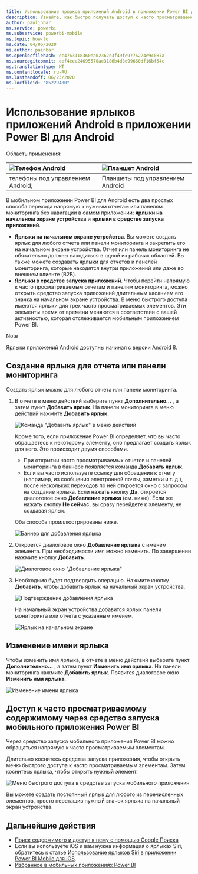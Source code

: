 ```yaml
---
title: Использование ярлыков приложений Android в приложении Power BI для Android
description: Узнайте, как быстро получать доступ к часто просматриваемому содержимому с помощью ярлыков и Google Поиска.
author: paulinbar
ms.service: powerbi
ms.subservice: powerbi-mobile
ms.topic: how-to
ms.date: 04/06/2020
ms.author: painbar
ms.openlocfilehash: ec4763118360ea02362e3f49fe9776224e9c087a
ms.sourcegitcommit: eef4eee24695570ae3186b4d8d99660df16bf54c
ms.translationtype: HT
ms.contentlocale: ru-RU
ms.lasthandoff: 06/23/2020
ms.locfileid: "85229400"
---
```

# <a name="use-android-app-shortcuts-in-the-power-bi-android-app"></a>Использование ярлыков приложений Android в приложении Power BI для Android

Область применения:

| ![Телефон Android](./media/mobile-app-quick-access-shortcuts/android-logo-40-px.png) | ![Планшет Android](./media/mobile-app-quick-access-shortcuts/android-logo-40-px.png) |
|:--- |:--- |
| телефоны под управлением Android; |Планшеты под управлением Android |

В мобильном приложении Power BI для Android есть два простых способа перехода напрямую к нужным отчетам или панелям мониторинга без навигации в самом приложении: **ярлыки на начальном экране устройства** и **ярлыки в средстве запуска приложений**.
 * **Ярлыки на начальном экране устройства**. Вы можете создать ярлык для любого отчета или панели мониторинга и закрепить его на начальном экране устройства. Отчет или панель мониторинга не обязательно должны находиться в одной из рабочих областей. Вы также можете создавать ярлыки для отчетов и панелей мониторинга, которые находятся внутри приложений или даже во внешнем клиенте (B2B).
 * **Ярлыки в средстве запуска приложений**. Чтобы перейти напрямую к часто просматриваемым отчетам и панелям мониторинга, можно открыть средство запуска приложений длительным касанием его значка на начальном экране устройства. В меню быстрого доступа имеются ярлыки для трех часто просматриваемых элементов. Эти элементы время от времени меняются в соответствии с вашей активностью, которая отслеживается мобильным приложением Power BI.

 >[!NOTE]
 >Ярлыки приложений Android доступны начиная с версии Android 8.

## <a name="create-a-shortcut-to-any-report-or-dashboard"></a>Создание ярлыка для отчета или панели мониторинга

Создать ярлык можно для любого отчета или панели мониторинга.

1. В отчете в меню действий выберите пункт **Дополнительно...** , а затем пункт **Добавить ярлык**. На панели мониторинга в меню действий нажмите **Добавить ярлык**.

   ![Команда "Добавить ярлык" в меню действий](media/mobile-app-quick-access-shortcuts/mobile-add-shortcut-action-menu.png)

   Кроме того, если приложение Power BI определяет, что вы часто обращаетесь к некоторому элементу, оно предлагает создать ярлык для него. Это происходит двумя способами.
   * При открытии часто просматриваемых отчетов и панелей мониторинга в баннере появляется команда **Добавить ярлык**.
   * Если вы часто используете ссылку для обращения к отчету (например, из сообщения электронной почты, заметки и т. д.), после нескольких переходов по ней откроется окно с запросом на создание ярлыка. Если нажать кнопку **Да**, откроется диалоговое окно **Добавление ярлыка** (см. ниже). Если же нажать кнопку **Не сейчас**, вы сразу перейдете к элементу, не создавая ярлык.
   
   Оба способа проиллюстрированы ниже.

   ![Баннер для добавления ярлыка](media/mobile-app-quick-access-shortcuts/mobile-add-shortcut-banner.png)

 1. Откроется диалоговое окно **Добавление ярлыка** с именем элемента. При необходимости имя можно изменить. По завершении нажмите кнопку **Добавить**.

    ![Диалоговое окно "Добавление ярлыка"](media/mobile-app-quick-access-shortcuts/mobile-add-shortcut-dialog.png)

1. Необходимо будет подтвердить операцию. Нажмите кнопку **Добавить**, чтобы добавить ярлык на начальный экран устройства.

   ![Подтверждение добавления ярлыка](media/mobile-app-quick-access-shortcuts/mobile-confirm-shortcut.png)

   На начальный экран устройства добавится ярлык панели мониторинга или отчета с указанным именем.

   ![Ярлык на начальном экране](media/mobile-app-quick-access-shortcuts/mobile-shortcut-on-home-screen.png)

## <a name="edit-the-shortcut-name"></a>Изменение имени ярлыка

Чтобы изменить имя ярлыка, в отчете в меню действий выберите пункт **Дополнительно...** , а затем пункт **Изменить имя ярлыка**. На панели мониторинга нажмите **Добавить ярлык**. Появится диалоговое окно **Изменить имя ярлыка**.

 ![Изменение имени ярлыка](media/mobile-app-quick-access-shortcuts/mobile-edit-shortcut.png)

## <a name="use-the-power-bi-mobile-app-launcher-to-access-frequently-viewed-content"></a>Доступ к часто просматриваемому содержимому через средство запуска мобильного приложения Power BI

Через средство запуска мобильного приложения Power BI можно обращаться напрямую к часто просматриваемым элементам.

Длительно коснитесь средства запуска приложения, чтобы открыть меню быстрого доступа к часто просматриваемым элементам. Затем коснитесь ярлыка, чтобы открыть нужный элемент.

![Меню быстрого доступа в средстве запуска мобильного приложения](media/mobile-app-quick-access-shortcuts/mobile-shortcut-from-quick-access-menu.png)

Вы можете создать постоянный ярлык для любого из перечисленных элементов, просто перетащив нужный значок ярлыка на начальный экран устройства.

## <a name="next-steps"></a>Дальнейшие действия
* [Поиск содержимого и доступ к нему с помощью Google Поиска](mobile-app-find-access-google-search.md)
* Если вы используете iOS и вам нужна информация о ярлыках Siri, обратитесь к статье [Использование ярлыков Siri в приложении Power BI Mobile для iOS](mobile-apps-ios-siri-shortcuts.md).
* [Избранное в мобильных приложениях Power BI](mobile-apps-favorites.md)
